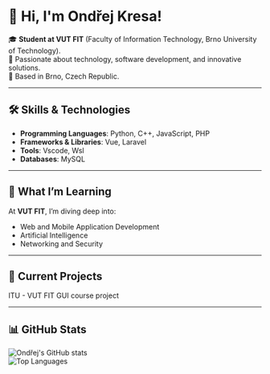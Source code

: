 # 👋 Hi, I'm Ondřej Kresa!  

🎓 **Student at VUT FIT** (Faculty of Information Technology, Brno University of Technology).  
🚀 Passionate about technology, software development, and innovative solutions.  
📍 Based in Brno, Czech Republic.  

---

## 🛠️ Skills & Technologies  

- **Programming Languages**: Python, C++, JavaScript, PHP  
- **Frameworks & Libraries**: Vue, Laravel
- **Tools**: Vscode, Wsl 
- **Databases**: MySQL

---

## 🌱 What I’m Learning  

At **VUT FIT**, I’m diving deep into:  
- Web and Mobile Application Development  
- Artificial Intelligence  
- Networking and Security  

---

## 🚧 Current Projects  

ITU - VUT FIT GUI course project

---

## 📊 GitHub Stats  

![Ondřej's GitHub stats](https://github-readme-stats.vercel.app/api?username=ondrejkresa&show_icons=true&theme=tokyonight)  
![Top Languages](https://github-readme-stats.vercel.app/api/top-langs/?username=ondrejkresa&layout=compact&theme=tokyonight)
